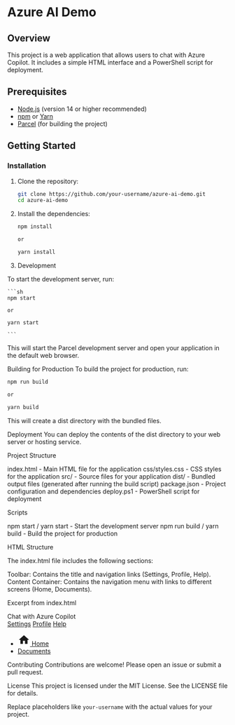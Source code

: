 # Azure AI Demo

## Overview

This project is a web application that allows users to chat with Azure Copilot. It includes a simple HTML interface and a PowerShell script for deployment.

## Prerequisites

- [Node.js](https://nodejs.org/) (version 14 or higher recommended)
- [npm](https://www.npmjs.com/) or [Yarn](https://yarnpkg.com/)
- [Parcel](https://parceljs.org/) (for building the project)

## Getting Started

### Installation

1. Clone the repository:

   ```sh
   git clone https://github.com/your-username/azure-ai-demo.git
   cd azure-ai-demo

   ```

2. Install the dependencies:

   ```sh
   npm install

   or

   yarn install

   ```

3. Development

To start the development server, run:

    ```sh
    npm start

    or

    yarn start

    ```

This will start the Parcel development server and open your application in the default web browser.

Building for Production
To build the project for production, run:

```sh
npm run build

or

yarn build

```

This will create a dist directory with the bundled files.

Deployment
You can deploy the contents of the dist directory to your web server or hosting service.

Project Structure

index.html - Main HTML file for the application
css/styles.css - CSS styles for the application
src/ - Source files for your application
dist/ - Bundled output files (generated after running the build script)
package.json - Project configuration and dependencies
deploy.ps1 - PowerShell script for deployment

Scripts

npm start / yarn start - Start the development server
npm run build / yarn build - Build the project for production

HTML Structure

The index.html file includes the following sections:

Toolbar: Contains the title and navigation links (Settings, Profile, Help).
Content Container: Contains the navigation menu with links to different screens (Home, Documents).

Excerpt from index.html

<body class="flex-container">
    <div id="toolbar">
        <div class="title">Chat with Azure Copilot</div>
        <div class="links">
            <a href="#settings">Settings</a>
            <a href="#profile">Profile</a>
            <a href="#help">Help</a>
        </div>
    </div>
    <div id="content-container">
        <div id="nav-container">
            <nav>
                <ul>
                    <li>
                        <a href="?screen=home" class="nav-item">
                            <svg width="28" height="28" fill="currentColor" class="bi bi-house" focusable="false"
                                viewBox="0 0 24 24" aria-hidden="true">
                                <path d="M0 0h24v24H0z" fill="none"></path>
                                <path d="M10 20v-6h4v6h5v-8h3L12 3 2 12h3v8z"></path>
                            </svg>
                            Home
                        </a>
                    </li>
                    <li>
                        <a href="?screen=documents" class="nav-item">
                            Documents
                        </a>
                    </li>
                </ul>
            </nav>
        </div>
    </div>
</body>

Contributing
Contributions are welcome! Please open an issue or submit a pull request.

License
This project is licensed under the MIT License. See the LICENSE file for details.

Replace placeholders like `your-username` with the actual values for your project.

```

```

```

```

